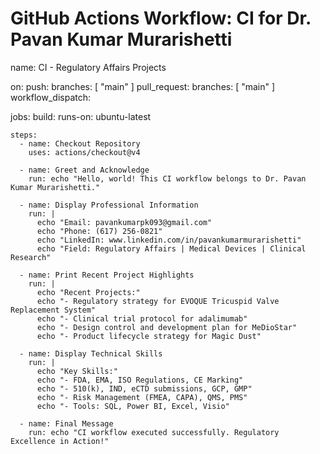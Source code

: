 # GitHub Actions Workflow: CI for Dr. Pavan Kumar Murarishetti

name: CI - Regulatory Affairs Projects

on:
  push:
    branches: [ "main" ]
  pull_request:
    branches: [ "main" ]
  workflow_dispatch:

jobs:
  build:
    runs-on: ubuntu-latest

    steps:
      - name: Checkout Repository
        uses: actions/checkout@v4

      - name: Greet and Acknowledge
        run: echo "Hello, world! This CI workflow belongs to Dr. Pavan Kumar Murarishetti."

      - name: Display Professional Information
        run: |
          echo "Email: pavankumarpk093@gmail.com"
          echo "Phone: (617) 256-0821"
          echo "LinkedIn: www.linkedin.com/in/pavankumarmurarishetti"
          echo "Field: Regulatory Affairs | Medical Devices | Clinical Research"

      - name: Print Recent Project Highlights
        run: |
          echo "Recent Projects:"
          echo "- Regulatory strategy for EVOQUE Tricuspid Valve Replacement System"
          echo "- Clinical trial protocol for adalimumab"
          echo "- Design control and development plan for MeDioStar"
          echo "- Product lifecycle strategy for Magic Dust"

      - name: Display Technical Skills
        run: |
          echo "Key Skills:"
          echo "- FDA, EMA, ISO Regulations, CE Marking"
          echo "- 510(k), IND, eCTD submissions, GCP, GMP"
          echo "- Risk Management (FMEA, CAPA), QMS, PMS"
          echo "- Tools: SQL, Power BI, Excel, Visio"

      - name: Final Message
        run: echo "CI workflow executed successfully. Regulatory Excellence in Action!"
